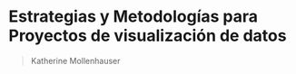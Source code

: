 Estrategias y Metodologías para 
Proyectos de visualización de datos
==========================================

> Katherine Mollenhauser